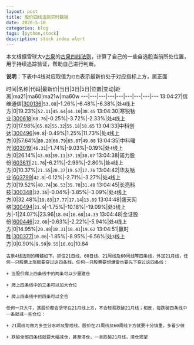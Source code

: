 ```yaml
---
layout: post
title: 股价四线法则实时数据
date: 2020-5-10
categories: blog
tags: [python,stock]
description: stock index alert
---
```



本文根据雪球大v[古泉](https://xueqiu.com/u/7148646888)的[古泉四线法则](https://xueqiu.com/7148646888/130498192)，计算了自己的一些自选股当前所处位置，用于持续追踪验证，帮助自己进行判断。

**说明**：下表中4线对应取值为`红色`表示最新价处于对应指标上方，属正面

时间|名称|代码|最新价|当日|3日|5日|位置|变动|距离|ma21|ma60|ma21w|ma60w
---|---|---|---|---|---|---|---|---
13:04:27|信维通信|[300136](https://xueqiu.com/S/SZ300136)|`53.08`|-1.26%|-6.48%|-6.38%|处`4`线上方|0|19.23%|`52.11`|`45.64`|`44.10`|`38.45`
13:04:30|寒锐钴业|[300618](https://xueqiu.com/S/SZ300618)|`68.76`|-0.25%|-3.72%|-2.33%|处`4`线上方|0|17.98%|`65.02`|`55.32`|`55.18`|`58.65`
13:04:33|中科创达|[300496](https://xueqiu.com/S/SZ300496)|`99.8`|-0.49%|1.25%|11.73%|处`4`线上方|0|57.64%|`80.20`|`66.79`|`65.07`|`49.08`
13:04:35|中科曙光|[603019](https://xueqiu.com/S/SH603019)|`46.31`|-1.74%|-9.03%|-0.19%|处`4`线上方|0|26.14%|`43.03`|`39.11`|`37.19`|`30.07`
13:04:38|诺力股份|[603611](https://xueqiu.com/S/SH603611)|`21.76`|-6.21%|-2.99%|-2.80%|处`4`线上方|0|10.37%|`21.55`|`20.37`|`19.57`|`17.76`
13:04:42|华友钴业|[603799](https://xueqiu.com/S/SH603799)|`42.8`|-0.12%|-2.71%|-3.27%|处`4`线上方|0|19.52%|`40.74`|`36.53`|`35.70`|`31.48`
13:04:45|长亮科技|[300348](https://xueqiu.com/S/SZ300348)|`22.36`|-0.04%|-3.85%|-3.09%|处`4`线上方|0|32.48%|`19.83`|`17.77`|`17.14`|`13.89`
13:04:48|盛天网络|[300494](https://xueqiu.com/S/SZ300494)|`21.9`|-1.75%|-10.18%|-19.09%|处`3`线上方|-1|24.07%|23.96|`18.04`|`16.68`|`14.39`
13:04:48|金证股份|[600446](https://xueqiu.com/S/SH600446)|`22.08`|-0.63%|-2.22%|-5.94%|处`4`线上方|0|14.95%|`20.48`|`18.31`|`18.41`|`19.62`
13:04:51|赢时胜|[300377](https://xueqiu.com/S/SZ300377)|`10.06`|-1.85%|-8.95%|-6.56%|处`3`线上方|0|0.90%|`9.59`|`9.55`|`10.01`|10.84

```
古泉4线法则的精髓如下。抓住21日线、60日线、21周线及60周线等四条线，外加21月线，任何一只股票上涨都要穿过这四条线，任何一只股票要想爆雷也要先下穿过这四条线：

+ 当股价爬上四条线中的两条可以少量建仓

+ 爬上四条线中的三条可以加大仓位

+ 爬上四条线中的四条可以全仓

任何一只大牛，其股价都会坚守在21月线上方，不会轻易跌破21月线；相反，每跌破四条线中一条就减一些仓位：

+ 21周线可做为多空分水岭及警戒线，股价在21周线及60周线下方就要十分慎重，多看少做

+ 跌破全部四条线就要大幅减仓，甚至清仓，一旦跌破21月线，清仓观望
```